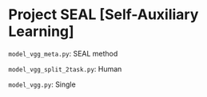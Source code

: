 # Project SEAL [Self-Auxiliary Learning]

`model_vgg_meta.py`: SEAL method

`model_vgg_split_2task.py`: Human

`model_vgg.py`: Single


